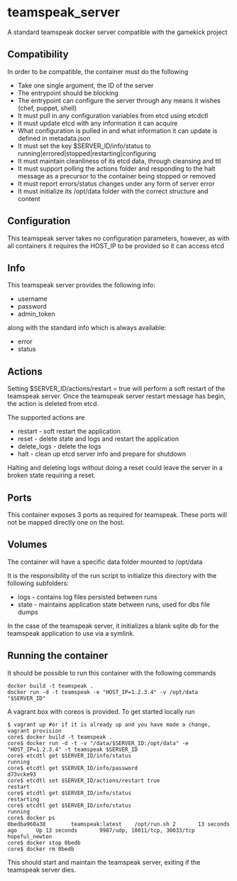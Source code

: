 teamspeak_server
================

A standard teamspeak docker server compatible with the gamekick project

## Compatibility

In order to be compatible, the container must do the following

* Take one single argument, the ID of the server
* The entrypoint should be blocking
* The entrypoint can configure the server through any means it wishes (chef, puppet, shell)
* It must pull in any configuration variables from etcd using etcdctl
* It must update etcd with any information it can acquire
* What configuration is pulled in and what information it can update is defined in metadata.json
* It must set the key $SERVER_ID/info/status to running|errored|stopped|restarting|configuring
* It must maintain cleanliness of its etcd data, through cleansing and ttl
* It must support polling the actions folder and responding to the halt message as a precursor to the container being stopped or removed
* It must report errors/status changes under any form of server error
* It must initialize its /opt/data folder with the correct structure and content

## Configuration

This teamspeak server takes no configuration parameters, however, as with all containers
it requires the HOST_IP to be provided so it can access etcd

## Info

This teamspeak server provides the following info:
* username
* password
* admin_token

along with the standard info which is always available:
* error
* status

## Actions

Setting $SERVER_ID/actions/restart = true will perform a soft restart of the teamspeak server. 
Once the teamspeak server restart message has begin, the action is deleted from etcd. 

The supported actions are
* restart - soft restart the application
* reset - delete state and logs and restart the application
* delete_logs - delete the logs
* halt - clean up etcd server info and prepare for shutdown

Halting and deleting logs without doing a reset could leave the server in a broken state requiring a reset.

## Ports

This container exposes 3 ports as required for teamspeak. These ports will not be mapped directly one on the host.

## Volumes

The container will have a specific data folder mounted to /opt/data

It is the responsibility of the run script to initialize this directory with the
following subfolders:
* logs - contains log files persisted between runs
* state - maintains application state between runs, used for dbs file dumps

In the case of the teamspeak server, it initializes a blank sqlite db for the teamspeak application to use via a symlink. 

## Running the container

It should be possible to run this container with the following commands

```
docker build -t teamspeak .
docker run -d -t teamspeak -e "HOST_IP=1.2.3.4" -v /opt/data "$SERVER_ID"
```

A vagrant box with coreos is provided. To get started locally run
```
$ vagrant up #or if it is already up and you have made a change, vagrant provision
core$ docker build -t teamspeak .
core$ docker run -d -t -v "/data/$SERVER_ID:/opt/data" -e "HOST_IP=1.2.3.4" -t teamspeak $SERVER_ID
core$ etcdtl get $SERVER_ID/info/status
running
core$ etcdtl get $SERVER_ID/info/password
d73vcke93
core$ etcdtl set $SERVER_ID/actions/restart true
restart
core$ etcdtl get $SERVER_ID/info/status
restarting
core$ etcdtl get $SERVER_ID/info/status
running
core$ docker ps
0bedba960a38        teamspeak:latest    /opt/run.sh 2       13 seconds ago      Up 13 seconds       9987/udp, 10011/tcp, 30033/tcp   hopeful_newton
core$ docker stop 0bedb
core$ docker rm 0bedb
```

This should start and maintain the teamspeak server, exiting if the teamspeak server dies.